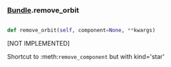 ### [Bundle](Bundle.md).remove_orbit

```py

def remove_orbit(self, component=None, **kwargs)

```



[NOT IMPLEMENTED]

Shortcut to :meth:`remove_component` but with kind='star'

